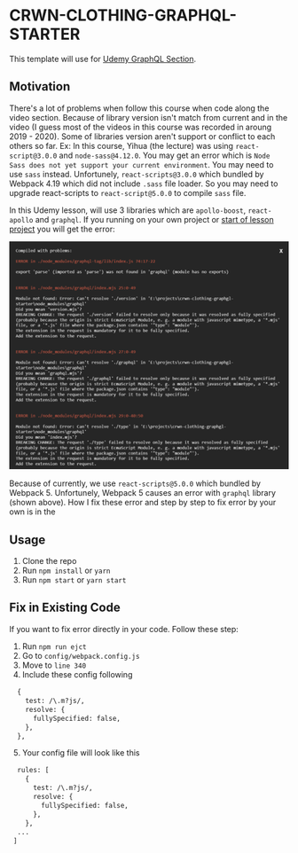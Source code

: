 # CRWN-CLOTHING-GRAPHQL-STARTER

This template will use for [Udemy GraphQL Section](https://www.udemy.com/course/complete-react-developer-zero-to-mastery).

## Motivation

There's a lot of problems when follow this course when code along the video section. Because of library version isn't match from current and in the video (I guess most of the videos in this course was recorded in aroung 2019 - 2020). Some of libraries version aren't support or conflict to each others so far.
Ex: In this course, Yihua (the lecture) was using `react-script@3.0.0` and `node-sass@4.12.0`. You may get an error which is `Node Sass does not yet support your current environment`. You may need to use `sass` instead. Unfortunely, `react-scripts@3.0.0` which bundled by Webpack 4.19 which did not include `.sass` file loader. So you may need to upgrade react-scripts to `react-script@5.0.0` to compile `sass` file.

In this Udemy lesson, will use 3 libraries which are `apollo-boost`, `react-apollo` and `graphql`. If you running on your own project or [start of lesson project](https://github.com/ZhangMYihua/graphql-lesson) you will get the error:

![Full error image](repo-img\error.png 'Error cause by Webpack 5 and graphql')

Because of currently, we use `react-scripts@5.0.0` which bundled by Webpack 5. Unfortunely, Webpack 5 causes an error with `graphql` library (shown above). How I fix these error and step by step to fix error by your own is in the

## Usage

1. Clone the repo
2. Run `npm install` or `yarn`
3. Run `npm start` or `yarn start`

## Fix in Existing Code

If you want to fix error directly in your code. Follow these step:

1. Run `npm run ejct`
2. Go to `config/webpack.config.js`
3. Move to `line 340`
4. Include these config following

```
  {
    test: /\.m?js/,
    resolve: {
      fullySpecified: false,
    },
  },
```

5. Your config file will look like this

```
  rules: [
    {
      test: /\.m?js/,
      resolve: {
        fullySpecified: false,
      },
    },
  ...
 ]
```

